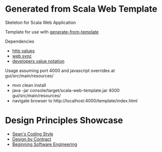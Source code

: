 Generated from Scala Web Template
===

Skeleton for Scala Web Application

Template for use with [generate-from-template](https://github.com/SeanShubin/generate-from-template)

Dependencies

- [http values](https://github.com/SeanShubin/http-values)
- [web sync](https://github.com/SeanShubin/web-sync)
- [developers value notation](https://github.com/SeanShubin/developers-value-notation)

Usage assuming port 4000 and javascript overrides at gui/src/main/resources/

- mvn clean install
- java -jar console/target/scala-web-template.jar 4000 gui/src/main/resources/
- navigate browser to http://localhost:4000/template/index.html

Design Principles Showcase
===

- [Sean's Coding Style](https://github.com/SeanShubin/guidelines/seans-coding-style.md)
- [Design by Contract](https://github.com/SeanShubin/guidelines/design-by-contract.md)
- [Beginning Software Engineering](https://github.com/SeanShubin/guidelines/beginning-software-engineering.md)
